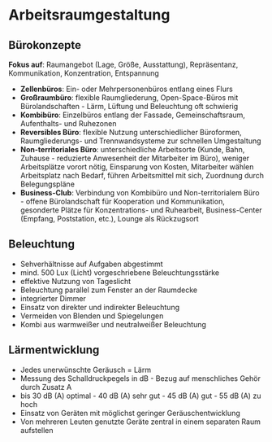 # Arbeitsraumgestaltung

## Bürokonzepte

**Fokus auf**: Raumangebot (Lage, Größe, Ausstattung), Repräsentanz, Kommunikation, Konzentration, Entspannung

- **Zellenbüros**: Ein- oder Mehrpersonenbüros entlang eines Flurs
- **Großraumbüro**: flexible Raumgliederung, Open-Space-Büros mit Bürolandschaften - Lärm, Lüftung und Beleuchtung oft schwierig
- **Kombibüro**: Einzelbüros entlang der Fassade, Gemeinschaftsraum, Aufenthalts- und Ruhezonen
- **Reversibles Büro**: flexible Nutzung unterschiedlicher Büroformen, Raumgliederungs- und Trennwandsysteme zur schnellen Umgestaltung
- **Non-territoriales Büro**: unterschiedliche Arbeitsorte (Kunde, Bahn, Zuhause - reduzierte Anwesenheit der Mitarbeiter im Büro), weniger Arbeitsplätze vorort nötig,
Einsparung von Kosten, Mitarbeiter wählen Arbeitsplatz nach Bedarf, führen Arbeitsmittel mit sich, Zuordnung durch Belegungspläne
- **Business-Club**: Verbindung von Kombibüro und Non-territorialem Büro - offene Bürolandschaft für Kooperation und Kommunikation, gesonderte Plätze für Konzentrations-
und Ruhearbeit, Business-Center (Empfang, Poststation, etc.), Lounge als Rückzugsort


## Beleuchtung

- Sehverhältnisse auf Aufgaben abgestimmt
- mind. 500 Lux (Licht) vorgeschriebene Beleuchtungsstärke
- effektive Nutzung von Tageslicht
- Beleuchtung parallel zum Fenster an der Raumdecke
- integrierter Dimmer
- Einsatz von direkter und indirekter Beleuchtung
- Vermeiden von Blenden und Spiegelungen
- Kombi aus warmweißer und neutralweißer Beleuchtung


## Lärmentwicklung

- Jedes unerwünschte Geräusch = Lärm
- Messung des Schalldruckpegels in dB - Bezug auf menschliches Gehör durch Zusatz A
- bis 30 dB (A) optimal - 40 dB (A) sehr gut - 45 dB (A) gut - 55 dB (A) zu hoch
- Einsatz von Geräten mit möglichst geringer Geräuschentwicklung
- Von mehreren Leuten genutzte Geräte zentral in einem separaten Raum aufstellen
